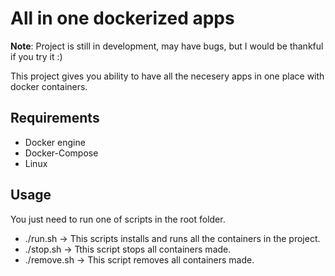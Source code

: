 
# All in one dockerized apps

**Note**: Project is still in development, may have bugs, but I would be thankful if you try it :)

This project gives you ability to have all the necesery apps in one place with docker containers.

## Requirements

* Docker engine
* Docker-Compose
* Linux

## Usage

You just need to run one of scripts in the root folder.

* ./run.sh -> This scripts installs and runs all the containers in the project.
* ./stop.sh -> Tthis script stops all containers made.
* ./remove.sh -> This script removes all containers made.